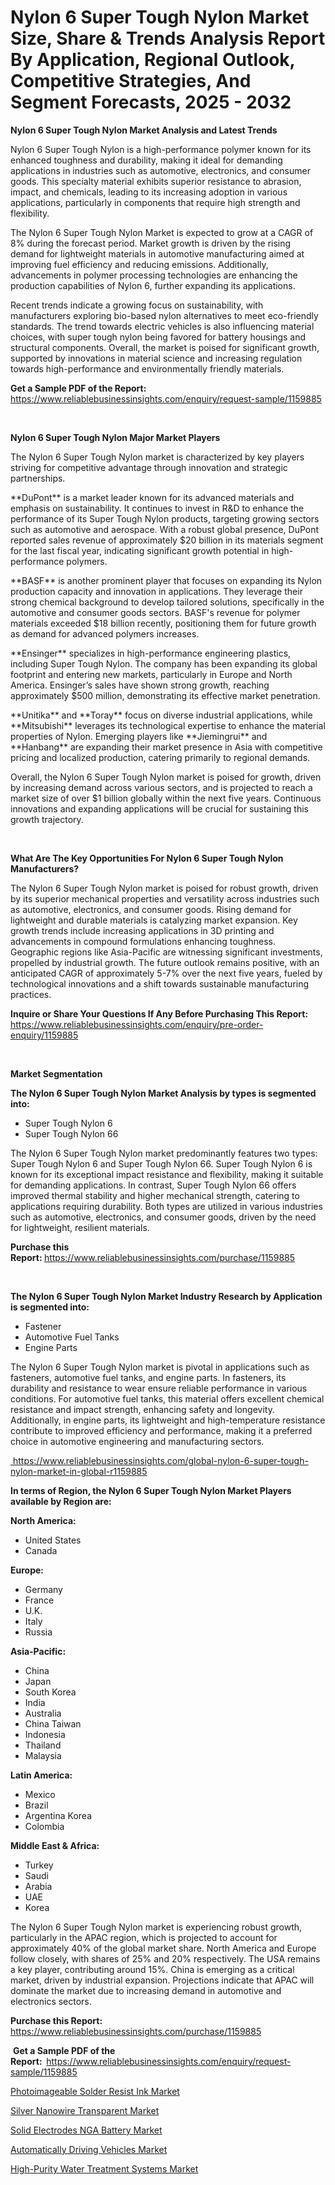 <p><h1>Nylon 6 Super Tough Nylon Market Size, Share & Trends Analysis Report By Application, Regional Outlook, Competitive Strategies, And Segment Forecasts, 2025 - 2032</h1></p><p><strong>Nylon 6 Super Tough Nylon Market Analysis and Latest Trends</strong></p>
<p><p>Nylon 6 Super Tough Nylon is a high-performance polymer known for its enhanced toughness and durability, making it ideal for demanding applications in industries such as automotive, electronics, and consumer goods. This specialty material exhibits superior resistance to abrasion, impact, and chemicals, leading to its increasing adoption in various applications, particularly in components that require high strength and flexibility.</p><p>The Nylon 6 Super Tough Nylon Market is expected to grow at a CAGR of 8% during the forecast period. Market growth is driven by the rising demand for lightweight materials in automotive manufacturing aimed at improving fuel efficiency and reducing emissions. Additionally, advancements in polymer processing technologies are enhancing the production capabilities of Nylon 6, further expanding its applications.</p><p>Recent trends indicate a growing focus on sustainability, with manufacturers exploring bio-based nylon alternatives to meet eco-friendly standards. The trend towards electric vehicles is also influencing material choices, with super tough nylon being favored for battery housings and structural components. Overall, the market is poised for significant growth, supported by innovations in material science and increasing regulation towards high-performance and environmentally friendly materials.</p></p>
<p><strong>Get a Sample PDF of the Report:&nbsp;</strong> <a href="https://www.reliablebusinessinsights.com/enquiry/request-sample/1159885?utm_campaign=97&utm_medium=2&utm_source=Github&utm_content=ia&utm_term=22032025&utm_id=nylon-6-super-tough-nylon">https://www.reliablebusinessinsights.com/enquiry/request-sample/1159885</a></p>
<p>&nbsp;</p>
<p><strong>Nylon 6 Super Tough Nylon Major Market Players</strong></p>
<p><p>The Nylon 6 Super Tough Nylon market is characterized by key players striving for competitive advantage through innovation and strategic partnerships. </p><p>**DuPont** is a market leader known for its advanced materials and emphasis on sustainability. It continues to invest in R&D to enhance the performance of its Super Tough Nylon products, targeting growing sectors such as automotive and aerospace. With a robust global presence, DuPont reported sales revenue of approximately $20 billion in its materials segment for the last fiscal year, indicating significant growth potential in high-performance polymers.</p><p>**BASF** is another prominent player that focuses on expanding its Nylon production capacity and innovation in applications. They leverage their strong chemical background to develop tailored solutions, specifically in the automotive and consumer goods sectors. BASF's revenue for polymer materials exceeded $18 billion recently, positioning them for future growth as demand for advanced polymers increases.</p><p>**Ensinger** specializes in high-performance engineering plastics, including Super Tough Nylon. The company has been expanding its global footprint and entering new markets, particularly in Europe and North America. Ensinger’s sales have shown strong growth, reaching approximately $500 million, demonstrating its effective market penetration.</p><p>**Unitika** and **Toray** focus on diverse industrial applications, while **Mitsubishi** leverages its technological expertise to enhance the material properties of Nylon. Emerging players like **Jiemingrui** and **Hanbang** are expanding their market presence in Asia with competitive pricing and localized production, catering primarily to regional demands.</p><p>Overall, the Nylon 6 Super Tough Nylon market is poised for growth, driven by increasing demand across various sectors, and is projected to reach a market size of over $1 billion globally within the next five years. Continuous innovations and expanding applications will be crucial for sustaining this growth trajectory.</p></p>
<p>&nbsp;</p>
<p><strong>What Are The Key Opportunities For Nylon 6 Super Tough Nylon Manufacturers?</strong></p>
<p><p>The Nylon 6 Super Tough Nylon market is poised for robust growth, driven by its superior mechanical properties and versatility across industries such as automotive, electronics, and consumer goods. Rising demand for lightweight and durable materials is catalyzing market expansion. Key growth trends include increasing applications in 3D printing and advancements in compound formulations enhancing toughness. Geographic regions like Asia-Pacific are witnessing significant investments, propelled by industrial growth. The future outlook remains positive, with an anticipated CAGR of approximately 5-7% over the next five years, fueled by technological innovations and a shift towards sustainable manufacturing practices.</p></p>
<p><strong>Inquire or Share Your Questions If Any Before Purchasing This Report:</strong> <a href="https://www.reliablebusinessinsights.com/enquiry/pre-order-enquiry/1159885?utm_campaign=97&utm_medium=2&utm_source=Github&utm_content=ia&utm_term=22032025&utm_id=nylon-6-super-tough-nylon">https://www.reliablebusinessinsights.com/enquiry/pre-order-enquiry/1159885</a></p>
<p>&nbsp;</p>
<p><strong>Market Segmentation</strong></p>
<p><strong>The Nylon 6 Super Tough Nylon Market Analysis by types is segmented into:</strong></p>
<p><ul><li>Super Tough Nylon 6</li><li>Super Tough Nylon 66</li></ul></p>
<p><p>The Nylon 6 Super Tough Nylon market predominantly features two types: Super Tough Nylon 6 and Super Tough Nylon 66. Super Tough Nylon 6 is known for its exceptional impact resistance and flexibility, making it suitable for demanding applications. In contrast, Super Tough Nylon 66 offers improved thermal stability and higher mechanical strength, catering to applications requiring durability. Both types are utilized in various industries such as automotive, electronics, and consumer goods, driven by the need for lightweight, resilient materials.</p></p>
<p><strong>Purchase this Report:&nbsp;</strong><a href="https://www.reliablebusinessinsights.com/purchase/1159885?utm_campaign=97&utm_medium=2&utm_source=Github&utm_content=ia&utm_term=22032025&utm_id=nylon-6-super-tough-nylon">https://www.reliablebusinessinsights.com/purchase/1159885</a></p>
<p>&nbsp;</p>
<p><strong>The Nylon 6 Super Tough Nylon Market Industry Research by Application is segmented into:</strong></p>
<p><ul><li>Fastener</li><li>Automotive Fuel Tanks</li><li>Engine Parts</li></ul></p>
<p><p>The Nylon 6 Super Tough Nylon market is pivotal in applications such as fasteners, automotive fuel tanks, and engine parts. In fasteners, its durability and resistance to wear ensure reliable performance in various conditions. For automotive fuel tanks, this material offers excellent chemical resistance and impact strength, enhancing safety and longevity. Additionally, in engine parts, its lightweight and high-temperature resistance contribute to improved efficiency and performance, making it a preferred choice in automotive engineering and manufacturing sectors.</p></p>
<p><a href="https://www.reliablebusinessinsights.com/global-nylon-6-super-tough-nylon-market-in-global-r1159885?utm_campaign=97&utm_medium=2&utm_source=Github&utm_content=ia&utm_term=22032025&utm_id=nylon-6-super-tough-nylon">&nbsp;https://www.reliablebusinessinsights.com/global-nylon-6-super-tough-nylon-market-in-global-r1159885</a></p>
<p><strong>In terms of Region, the Nylon 6 Super Tough Nylon Market Players available by Region are:</strong></p>
<p>
    <p> <strong> North America: </strong>
        <ul>
            <li>United States</li>
            <li>Canada</li>
        </ul>
        </p> 
    <p> <strong> Europe: </strong>
        <ul>
            <li>Germany</li>
            <li>France</li>
            <li>U.K.</li>
            <li>Italy</li>
            <li>Russia</li>
        </ul>
        </p> 
    <p> <strong> Asia-Pacific: </strong>
        <ul>
            <li>China</li>
            <li>Japan</li>
            <li>South Korea</li>
            <li>India</li>
            <li>Australia</li>
            <li>China Taiwan</li>
            <li>Indonesia</li>
            <li>Thailand</li>
            <li>Malaysia</li>
        </ul>
        </p> 
    <p> <strong> Latin America: </strong>
        <ul>
            <li>Mexico</li>
            <li>Brazil</li>
            <li>Argentina Korea</li>
            <li>Colombia</li>
        </ul>
        </p> 
    <p> <strong> Middle East & Africa: </strong>
        <ul>
            <li>Turkey</li>
            <li>Saudi</li>
            <li>Arabia</li>
            <li>UAE</li>
            <li>Korea</li>
        </ul>
    </p>
    </p>
<p><p>The Nylon 6 Super Tough Nylon market is experiencing robust growth, particularly in the APAC region, which is projected to account for approximately 40% of the global market share. North America and Europe follow closely, with shares of 25% and 20% respectively. The USA remains a key player, contributing around 15%. China is emerging as a critical market, driven by industrial expansion. Projections indicate that APAC will dominate the market due to increasing demand in automotive and electronics sectors.</p></p>
<p><strong>Purchase this Report: </strong><a href="https://www.reliablebusinessinsights.com/purchase/1159885?utm_campaign=97&utm_medium=2&utm_source=Github&utm_content=ia&utm_term=22032025&utm_id=nylon-6-super-tough-nylon">https://www.reliablebusinessinsights.com/purchase/1159885</a></p>
<p>&nbsp;<strong>Get a Sample PDF of the Report:&nbsp;&nbsp;</strong><a href="https://www.reliablebusinessinsights.com/enquiry/request-sample/1159885?utm_campaign=97&utm_medium=2&utm_source=Github&utm_content=ia&utm_term=22032025&utm_id=nylon-6-super-tough-nylon">https://www.reliablebusinessinsights.com/enquiry/request-sample/1159885</a></p>
<p><strong></strong></p>
<p><p><a href="https://github.com/taffouasaoka/Market-Research-Report-List-1/blob/main/photoimageable-solder-resist-ink-market.md?utm_campaign=97&utm_medium=2&utm_source=Github&utm_content=ia&utm_term=22032025&utm_id=nylon-6-super-tough-nylon">Photoimageable Solder Resist Ink Market</a></p><p><a href="https://github.com/kuciakkukalo/Market-Research-Report-List-1/blob/main/silver-nanowire-transparent-market.md?utm_campaign=97&utm_medium=2&utm_source=Github&utm_content=ia&utm_term=22032025&utm_id=nylon-6-super-tough-nylon">Silver Nanowire Transparent Market</a></p><p><a href="https://github.com/obajimlaweh59/Market-Research-Report-List-1/blob/main/solid-electrodes-nga-battery-market.md?utm_campaign=97&utm_medium=2&utm_source=Github&utm_content=ia&utm_term=22032025&utm_id=nylon-6-super-tough-nylon">Solid Electrodes NGA Battery Market</a></p><p><a href="https://github.com/cordaysamaya/Market-Research-Report-List-1/blob/main/automatically-driving-vehicles-market.md?utm_campaign=97&utm_medium=2&utm_source=Github&utm_content=ia&utm_term=22032025&utm_id=nylon-6-super-tough-nylon">Automatically Driving Vehicles Market</a></p><p><a href="https://github.com/botocniveda/Market-Research-Report-List-1/blob/main/high-purity-water-treatment-systems-market.md?utm_campaign=97&utm_medium=2&utm_source=Github&utm_content=ia&utm_term=22032025&utm_id=nylon-6-super-tough-nylon">High-Purity Water Treatment Systems Market</a></p></p>